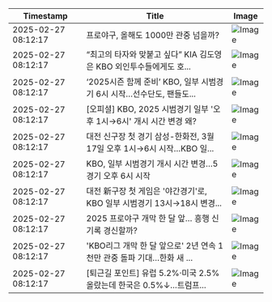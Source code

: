 | Timestamp           | Title                             | Image                                     |
|---------------------|-----------------------------------|-------------------------------------------|
| 2025-02-27 08:12:17 | 프로야구, 올해도 1000만 관중 넘을까? | ![Image](1740643934985_KBO,KIA,삼성,LG,두산,KT,SSG,한화,롯데,NC,키움_image.png) |
| 2025-02-27 08:12:17 | “최고의 타자와 맞붙고 싶다” KIA 김도영은 KBO 외인투수들에게도 호... | ![Image](1740643934985_KBO,KIA,삼성,LG,두산,KT,SSG,한화,롯데,NC,키움_image.png) |
| 2025-02-27 08:12:17 | ‘2025시즌 함께 준비’ KBO, 일부 시범경기 6시 시작…선수단도, 팬들도... | ![Image](1740643934985_KBO,KIA,삼성,LG,두산,KT,SSG,한화,롯데,NC,키움_image.png) |
| 2025-02-27 08:12:17 | [오피셜] KBO, 2025 시범경기 일부 '오후 1시→6시' 개시 시간 변경 왜? | ![Image](1740643934985_KBO,KIA,삼성,LG,두산,KT,SSG,한화,롯데,NC,키움_image.png) |
| 2025-02-27 08:12:17 | 대전 신구장 첫 경기 삼성-한화전, 3월 17일 오후 1시→6시 시작…KBO 일... | ![Image](1740643934985_KBO,KIA,삼성,LG,두산,KT,SSG,한화,롯데,NC,키움_image.png) |
| 2025-02-27 08:12:17 | KBO, 일부 시범경기 개시 시간 변경…5경기 오후 6시 시작 | ![Image](1740643934985_KBO,KIA,삼성,LG,두산,KT,SSG,한화,롯데,NC,키움_image.png) |
| 2025-02-27 08:12:17 | 대전 新구장 첫 게임은 '야간경기'로, KBO 일부 시범경기 13시→18시 변경... | ![Image](1740643934985_KBO,KIA,삼성,LG,두산,KT,SSG,한화,롯데,NC,키움_image.png) |
| 2025-02-27 08:12:17 | 2025 프로야구 개막 한 달 앞… 흥행 신기록 경신할까? | ![Image](1740643934985_KBO,KIA,삼성,LG,두산,KT,SSG,한화,롯데,NC,키움_image.png) |
| 2025-02-27 08:12:17 | 'KBO리그 개막 한 달 앞으로' 2년 연속 1천만 관중 돌파 기대…한화 새 ... | ![Image](1740643934985_KBO,KIA,삼성,LG,두산,KT,SSG,한화,롯데,NC,키움_image.png) |
| 2025-02-27 08:12:17 | [퇴근길 포인트] 유럽 5.2%·미국 2.5% 올랐는데 한국은 0.5%↓…트럼프... | ![Image](1740643934985_KBO,KIA,삼성,LG,두산,KT,SSG,한화,롯데,NC,키움_image.png) |
